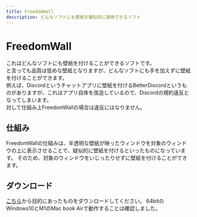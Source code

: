 ```yaml
---
title: FreedomWall
description: どんなソフトにも壁紙を擬似的に適用できるソフト
---
```

# FreedomWall
これはどんなソフトにも壁紙を付けることができるソフトです。  
と言っても品質は低めな壁紙となりますが、どんなソフトにも手を加えずに壁紙を付けることができます。  
例えば、Discordというチャットアプリに壁紙を付けるBetterDiscordというものがありますが、これはアプリ自体を改造しているので、Discordの規約違反となってしまいます。  
対して仕組み上FreedomWallの場合は違反にはなりません。

## 仕組み
FreedomWallの仕組みは、半透明な壁紙が映ったウィンドウを対象のウィンドウの上に表示させることで、疑似的に壁紙を付けるといったものになっています。
そのため、対象のウィンドウをいじったりせずに壁紙を付けることができます。

## ダウンロード
[こちら](https://github.com/tasuren/FreedomWall/releases/)から目的にあったものをダウンロードしてください。
64bitのWindows10とM1のMac book Airで動作することは確認しました。
